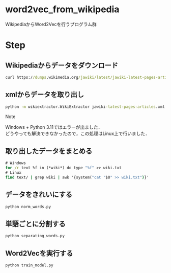 # word2vec_from_wikipedia
 WikipediaからWord2Vecを行うプログラム群

# Step
## Wikipediaからデータをダウンロード
~~~ cmd
curl https://dumps.wikimedia.org/jawiki/latest/jawiki-latest-pages-articles.xml.bz2 -o jawiki-latest-pages-articles.xml.bz2
~~~

## xmlからデータを取り出し
~~~ cmd
python -m wikiextractor.WikiExtractor jawiki-latest-pages-articles.xml.bz2
~~~

> [!NOTE]
> Windows + Python 3.11ではエラーが出ました．  
> どうやっても解決できなかったので，この処理はLinux上で行いました．

## 取り出したデータをまとめる
~~~ cmd
# Windows
for /r text %f in (*wiki*) do type "%f" >> wiki.txt
# Linux
find text/ | grep wiki | awk '{system("cat "$0" >> wiki.txt")}'
~~~

## データをきれいにする
~~~ cmd
python norm_words.py
~~~

## 単語ごとに分割する
~~~ cmd
python separating_words.py
~~~

## Word2Vecを実行する
~~~ cmd
python train_model.py
~~~